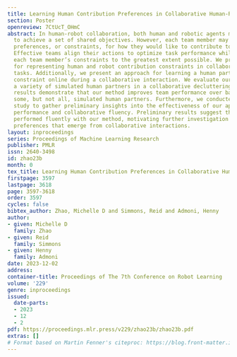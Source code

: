```yaml
---
title: Learning Human Contribution Preferences in Collaborative Human-Robot Tasks
section: Poster
openreview: 7CtUcT_OHmC
abstract: In human-robot collaboration, both human and robotic agents must work together
  to achieve a set of shared objectives. However, each team member may have individual
  preferences, or constraints, for how they would like to contribute to the task.
  Effective teams align their actions to optimize task performance while satisfying
  each team member’s constraints to the greatest extent possible. We propose a framework
  for representing human and robot contribution constraints in collaborative human-robot
  tasks. Additionally, we present an approach for learning a human partner’s contribution
  constraint online during a collaborative interaction. We evaluate our approach using
  a variety of simulated human partners in a collaborative decluttering task. Our
  results demonstrate that our method improves team performance over baselines with
  some, but not all, simulated human partners. Furthermore, we conducted a pilot user
  study to gather preliminary insights into the effectiveness of our approach on task
  performance and collaborative fluency. Preliminary results suggest that pilot users
  performed fluently with our method, motivating further investigation into considering
  preferences that emerge from collaborative interactions.
layout: inproceedings
series: Proceedings of Machine Learning Research
publisher: PMLR
issn: 2640-3498
id: zhao23b
month: 0
tex_title: Learning Human Contribution Preferences in Collaborative Human-Robot Tasks
firstpage: 3597
lastpage: 3618
page: 3597-3618
order: 3597
cycles: false
bibtex_author: Zhao, Michelle D and Simmons, Reid and Admoni, Henny
author:
- given: Michelle D
  family: Zhao
- given: Reid
  family: Simmons
- given: Henny
  family: Admoni
date: 2023-12-02
address:
container-title: Proceedings of The 7th Conference on Robot Learning
volume: '229'
genre: inproceedings
issued:
  date-parts:
  - 2023
  - 12
  - 2
pdf: https://proceedings.mlr.press/v229/zhao23b/zhao23b.pdf
extras: []
# Format based on Martin Fenner's citeproc: https://blog.front-matter.io/posts/citeproc-yaml-for-bibliographies/
---
```

